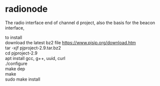 # radionode
The radio interface end of channel d project, also the basis for the beacon interface,<br/>

to install<br/>
download the latest bz2 file  https://www.pjsip.org/download.htm<br/>
tar -xjf pjproject-2.9.tar.bz2<br/>
cd pjproject-2.9<br/>
apt install gcc, g++, uuid, curl<br/>
./configure<br/>
make dep <br/>
make<br/>
sudo make install<br/>
<br/>
